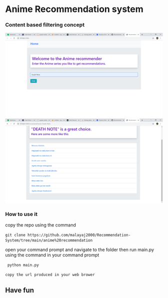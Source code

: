 # Anime Recommendation system
 ### Content based filtering concept
![test img 1](https://github.com/malayaj2000/Recommendation-System/blob/main/sample%20photo/Recommendor%20System%20-%20Google%20Chrome%2030-Nov-20%205_47_46%20PM.png)
![test img 2](https://github.com/malayaj2000/Recommendation-System/blob/main/sample%20photo/Recommendor%20System%20-%20Google%20Chrome%2030-Nov-20%205_47_55%20PM.png)
### How to use it 
copy the repo using the command 
  
 `git clone https://github.com/malayaj2000/Recommendation-System/tree/main/anime%20recommendation`
 
 open your command prompt and navigate to the folder  then run main.py using the command in your command prompt
 
 ` python main.py`
  
 `copy the url produced in your web brower `

## Have fun
